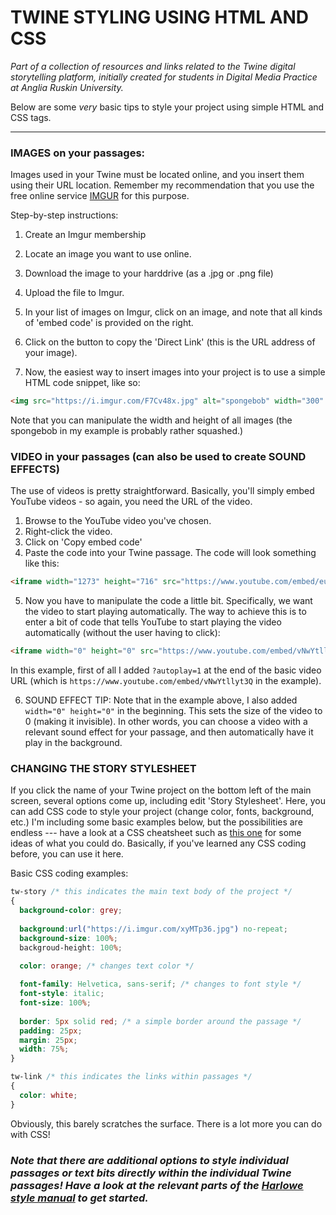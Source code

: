 # TWINE STYLING USING HTML AND CSS

_Part of a collection of resources and links related to the Twine digital storytelling platform, initially created for students in Digital Media Practice at Anglia Ruskin University._

Below are some *very* basic tips to style your project using simple HTML and CSS tags.

---

### IMAGES on your passages:

Images used in your Twine must be located online, and you insert them using their URL location. Remember my recommendation that you use the free online service [IMGUR](https://imgur.com/) for this purpose.

Step-by-step instructions:

1. Create an Imgur membership
2. Locate an image you want to use online.
3. Download the image to your harddrive (as a .jpg or .png file)
4. Upload the file to Imgur.
5. In your list of images on Imgur, click on an image, and note that all kinds of 'embed code' is provided on the right.
6. Click on the button to copy the 'Direct Link' (this is the URL address of your image).

7. Now, the easiest way to insert images into your project is to use a simple HTML code snippet, like so:

```Html
<img src="https://i.imgur.com/F7Cv48x.jpg" alt="spongebob" width="300" height="128">
```
 
Note that you can manipulate the width and height of all images (the spongebob in my example is probably rather squashed.)


### VIDEO in your passages (can also be used to create SOUND EFFECTS)

The use of videos is pretty straightforward. Basically, you'll simply embed YouTube videos - so again, you need the URL of the video.

1. Browse to the YouTube video you've chosen.
2. Right-click the video.
3. Click on 'Copy embed code'
4. Paste the code into your Twine passage.
The code will look something like this:
```HTML
<iframe width="1273" height="716" src="https://www.youtube.com/embed/euHoHdpGOa0" frameborder="0" allow="accelerometer; autoplay; encrypted-media; gyroscope; picture-in-picture" allowfullscreen></iframe>
```
5. Now you have to manipulate the code a little bit. Specifically, we want the video to start playing automatically. The way to achieve this is to enter a bit of code that tells YouTube to start playing the video automatically (without the user having to click):
```HTML
<iframe width="0" height="0" src="https://www.youtube.com/embed/vNwYtllyt3Q?autoplay=1" frameborder="0" allow="autoplay; encrypted-media" allowfullscreen></iframe>
```
In this example, first of all I added `?autoplay=1` at the end of the basic video URL (which is `https://www.youtube.com/embed/vNwYtllyt3Q` in the example).

6. SOUND EFFECT TIP: Note that in the example above, I also added `width="0" height="0"` in the beginning. This sets the size of the video to 0 (making it invisible). In other words, you can choose a video with a relevant sound effect for your passage, and then automatically have it play in the background.

### CHANGING THE STORY STYLESHEET

If you click the name of your Twine project on the bottom left of the main screen, several options come up, including edit 'Story Stylesheet'. Here, you can add CSS code to style your project (change color, fonts, background, etc.)
I'm including some basic examples below, but the possibilities are endless --- have a look at a CSS cheatsheet such as [this one](https://adam-marsden.co.uk/css-cheat-sheet) for some ideas of what you could do. Basically, if you've learned any CSS coding before, you can use it here.

Basic CSS coding examples:

```CSS
tw-story /* this indicates the main text body of the project */
{ 
  background-color: grey;
  
  background:url("https://i.imgur.com/xyMTp36.jpg") no-repeat;
  background-size: 100%;
  backgroud-height: 100%;

  color: orange; /* changes text color */
  
  font-family: Helvetica, sans-serif; /* changes to font style */
  font-style: italic;
  font-size: 100%;
  
  border: 5px solid red; /* a simple border around the passage */
  padding: 25px;
  margin: 25px;
  width: 75%;
}

tw-link /* this indicates the links within passages */
{
  color: white;
}
```
Obviously, this barely scratches the surface. There is a lot more you can do with CSS!

### _Note that there are additional options to style individual passages or text bits directly within the individual Twine passages! Have a look at the relevant parts of the [Harlowe style manual](https://twine2.neocities.org/#macro_background) to get started._
